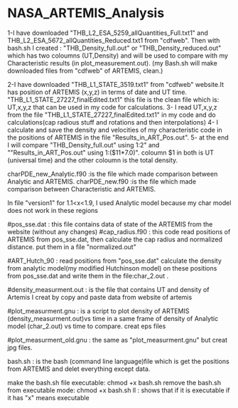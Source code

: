 # NASA_ARTEMIS_Analysis
1-I have downloaded "THB_L2_ESA_5259_allQuantities_Full.txt1" and THB_L2_ESA_5672_allQuantities_Reduced.txt1 from "cdfweb".
Then with bash.sh I created : "THB_Density_full.out" or "THB_Density_reduced.out" which has two coloumns (UT,Density) and will be used to 
compare with my Characteristic results (in plot_measurement.out). (my Bash.sh will make downloaded files from "cdfweb" of ARTEMIS, clean.)

2-I have downloaded "THB_L1_STATE_3519.txt1" from "cdfweb" website.It has position of ARTEMIS (x,y,z) in terms of date and UT time.
"THB_L1_STATE_27227_finalEdited.txt1" this file is the clean file which is: UT,x,y,z that can be used in my code for calculations.
3- I read UT,x,y,z from the file "THB_L1_STATE_27227_finalEdited.txt1" in my code and do calculations(cap radious stuff and rotations and then interpolations)
4- I calculate and save the density and velocities of my characteristic code in the positions of ARTEMIS in the file "Results_in_ART_Pos.out".
5- at the end I will compare "THB_Density_full.out" using 1:2" and ""Results_in_ART_Pos.out" using 1:($11*7.0)". coloumn $1 in both is UT (universal time) and the other coloumn is the total density.


charPDE_new_Analytic.f90 :is the file which made comparison between Analytic and ARTEMIS.
charPDE_new.f90          :is the file which made comparison between Characteristic and ARTEMIS.


In file "version1" for 1.1<x<1.9, I used Analytic model because my char model does not work in these regions 

#pos_sse.dat            : this file contains data of state of the ARTEMIS from the website (without any
                          changes) 
#cap_radius.f90         : this code read positions of ARTEMIS from pos_sse.dat, then calculate the cap
                          radius and normalized distance. put them in a file "normalized.out"
                          
                          
#ART_Hutch_90           : read positions from "pos_sse.dat" calculate the density from analytic
                          model(my modified Hutchinson model) on these positions from pos_sse.dat and write them in the file:char_2.out . 
                          
                          


#density_measurment.out : is the file that contains UT and density of Artemis I creat by
                          copy and paste data from website of artemis 
                          

#plot_measurment.gnu    : is a script to plot density of ARTEMIS (density_measurment.out)vs time in a same frame of density of 
                          Analytic model (char_2.out) vs time to compare. creat eps files

#plot_measurment_old.gnu : the same as "plot_measurment.gnu" but creat jpg files.



bash.sh                 : is the bash (command line language)file which is get the positions from ARTEMIS and delet everything except data.
                          
make the bash.sh file executable:         chmod +x bash.sh
remove the bash.sh from executable mode:         chmod +x bash.sh
ll                :                  shows that if it is executable if it has "x" means executable


